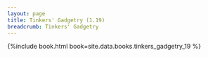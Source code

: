 ```yaml
---
layout: page
title: Tinkers' Gadgetry (1.19)
breadcrumb: Tinkers' Gadgetry
---
```


{%include book.html book=site.data.books.tinkers_gadgetry_19 %}